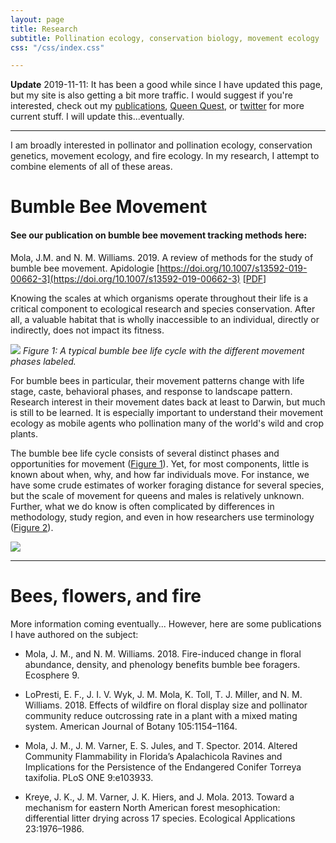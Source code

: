 ```yaml
---
layout: page
title: Research
subtitle: Pollination ecology, conservation biology, movement ecology
css: "/css/index.css"

---
```


**Update** 2019-11-11: It has been a good while since I have updated this page, but my site is also getting a bit more traffic. I would suggest if you're interested, check out my [publications](/pubs), [Queen Quest](https://www.queenquest.org/), or [twitter](https://twitter.com/_JohnMola) for more current stuff. I will update this...eventually. 

***

I am broadly interested in pollinator and pollination ecology, conservation genetics, movement ecology, and fire ecology. In my research, I attempt to combine elements of all of these areas. 





# Bumble Bee Movement

#### See our publication on bumble bee movement tracking methods here:
Mola, J.M. and N. M. Williams. 2019. A review of methods for the study of bumble bee movement. Apidologie [https://doi.org/10.1007/s13592-019-00662-3](https://doi.org/10.1007/s13592-019-00662-3) [[PDF](/pubs/Mola_Williams_Apidologie_2019.pdf)]

Knowing the scales at which organisms operate throughout their life is a critical component to ecological research and species conservation. After all, a valuable habitat that is wholly inaccessible to an individual, directly or indirectly, does not impact its fitness. 

<a id="figure1"></a>
![](../img/figs/lifecycle.png)
*Figure 1: A typical bumble bee life cycle with the different movement phases labeled.*

For bumble bees in particular, their movement patterns change with life stage, caste, behavioral phases, and response to landscape pattern. Research interest in their movement dates back at least to Darwin, but much is still to be learned. It is especially important to understand their movement ecology as mobile agents who pollination many of the world's wild and crop plants. 

The bumble bee life cycle consists of several distinct phases and opportunities for movement  ([Figure 1](#figure1)). Yet, for most components, little is known about when, why, and how far individuals move. For instance, we have some crude estimates of worker foraging distance for several species, but the scale of movement for queens and males is relatively unknown. Further, what we do know is often complicated by differences in methodology, study region, and even in how researchers use terminology ([Figure 2](#figure2)). 

<a id="figure2"></a>
![](../img/figs/studycomp.png)

***

# Bees, flowers, and fire

More information coming eventually... However, here are some publications I have authored on the subject:

+ Mola, J. M., and N. M. Williams. 2018. Fire-induced change in floral abundance, density, and phenology benefits bumble bee foragers. Ecosphere 9.

+ LoPresti, E. F., J. I. V. Wyk, J. M. Mola, K. Toll, T. J. Miller, and N. M. Williams. 2018. Effects of wildfire on floral display size and pollinator community reduce outcrossing rate in a plant with a mixed mating system. American Journal of Botany 105:1154–1164.

+ Mola, J. M., J. M. Varner, E. S. Jules, and T. Spector. 2014. Altered Community Flammability in Florida’s Apalachicola Ravines and Implications for the Persistence of the Endangered Conifer Torreya taxifolia. PLoS ONE 9:e103933.

+ Kreye, J. K., J. M. Varner, J. K. Hiers, and J. Mola. 2013. Toward a mechanism for eastern North American forest mesophication: differential litter drying across 17 species. Ecological Applications 23:1976–1986.




